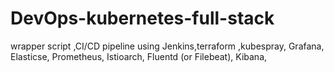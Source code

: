 # DevOps-kubernetes-full-stack
wrapper script ,CI/CD pipeline using Jenkins,terraform ,kubespray, Grafana, Elasticse, Prometheus, Istioarch, Fluentd (or Filebeat), Kibana,
